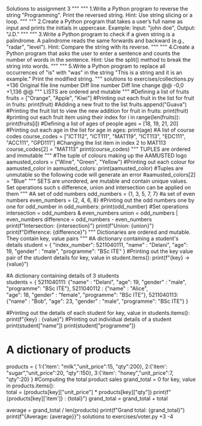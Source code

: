 Solutions to assignment 3
"""
"""
1.Write a Python program to reverse the string "Programming". Print the reversed string.
Hint: Use string slicing or a loop.
"""
"""
2.Create a Python program that takes a user’s full name as input and prints the initials in uppercase.
Example: Input: "john doe", Output: "J.D."
"""
"""
3.Write a Python program to check if a given string is a palindrome. A palindrome reads the same forwards
and backward (e.g., "radar", "level"). Hint: Compare the string with its reverse.
"""
"""
4.Create a Python program that asks the user to enter a sentence and counts the number of words in the sentence.
Hint: Use the split() method to break the string into words.
"""
"""
5.Write a Python program to replace all occurrences of "is" with "was" in the string "This is a string and it
is an example." Print the modified string.
"""
‎solutions to exercises/collections.py
+136
Original file line number	Diff line number	Diff line change
@@ -0,0 +1,136 @@
"""
LISTS are ordered and mutable
"""
#Defining a list of fruits
fruits = ["Orange", "Apple", "Kiwi"]
#Printing out each fruit in the list
for fruit in fruits:
    print(fruit)
#Adding a new fruit to the list 
fruits.append("Guava")
#Printing the fruit list to view the new addition
for fruit in fruits:
    print(fruit)
#printing out each fruit item using their index
for i in range(len(fruits)):
    print(fruits[i])
#Defining a list of ages of people
ages = [18, 19, 21, 20]
#Printing out each age in the list
for age in ages:
    print(age)
#A list of course codes
course_codes = ["ICT112", "ICT111", "MAT119",
           "ICT113", "EDC111", "ACC111",
           "GPD111"]
#Changing the list item in index 2 to MAT113
course_codes[2] = "MAT113"
print(course_codes)
"""
TUPLES are ordered and immutable
"""
#The tuple of colours making up the AAMUSTED logo 
aamusted_colors = ("Wine", "Green", "Yellow")
#Printing out each colour
for aamusted_color in aamusted_colors:
    print(aamusted_color)
#Tuples are unmutable so the following code will generate an error
#aamusted_colors[2] = "Blue"
"""
SETS are unordered, are mutable and contain unique values. Set operations
such s difference, union and intersection can be applied on them
"""
#A set of odd numbers 
odd_numbers = {1, 3, 5, 7, 7}
#a set of even numbers
even_numbers = {2, 4, 6, 8}
#Printing out the odd numbers one by one
for odd_number in odd_numbers:
    print(odd_number)
#Set operations
intersection = odd_numbers & even_numbers
union = odd_numbers | even_numbers
difference = odd_numbers - even_numbers
print(f"Intersection: {intersection}")
print(f"Union: {union}")
print(f"Difference: {difference}")
"""
Dictionaries are ordered and mutable. They contain key, value pairs
"""
#A dictionary containing a student's details
student = {
    "index_number": 5211040111,
    "name" : "Delani",
    "age": 19,
    "gender" : "male",
    "programme": "BSc ITE"
    }
#Printing out the key value pair of the student details
for key, value in student.items():
    print(f"{key} -> {value}")
    
#A dictionary containing details of 3 students    
students = {
           5211040111: {"name" : "Delani",
           "age": 19,
           "gender" : "male",
           "programme": "BSc ITE"},
           5211040112 : {"name" : "Alice",          
           "age": 18,
           "gender" : "female",
           "programme": "BSc ITE"},
           5211040113:{"name" : "Bob",
           "age": 23,
           "gender" : "male",
           "programme": "BSc ITE"}
            }
    
#Printing out the details of each student
for key, value in students.items():
    print(f"{key} : {value}")
#Printing out individual details of a student 
print(student["name"])
print(student["programme"])
    
# A dictionary of products
products = {
1:{'item': "milk","unit_price":15, "qty":200},
2:{'item': "sugar","unit_price":20, "qty":150},
3:{'item': "honey","unit_price":7, "qty":20}
}
#Computing the total product sales
grand_total = 0
for key, value in products.items():    
    total = (products[key]["unit_price"] * products[key]["qty"])
    print(f"{products[key]['item']} : {total}")
    grand_total = grand_total + total
    
average = grand_total / len(products)
print(f"Grand total: {grand_total}")
print(f"{Average: {average}}")
‎solutions to exercises/voter.py
+3
-4
